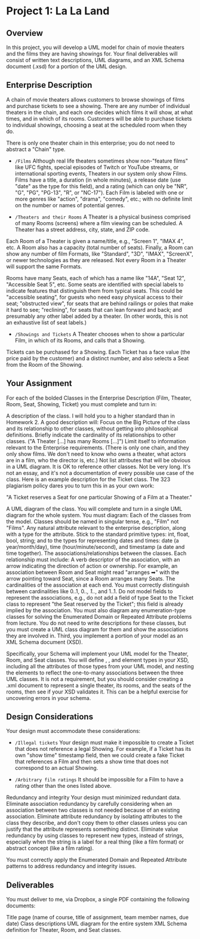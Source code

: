 # Project 1: La La Land

## Overview
In this project, you will develop a UML model for chain of movie theaters and the films they are having showings for. Your final deliverables will consist of written text descriptions, UML diagrams, and an XML Schema document (.xsd) for a portion of the UML design.

## Enterprise Description
A chain of movie theaters allows customers to browse showings of films and purchase tickets to see a showing. There are any number of individual theaters in the chain, and each one decides which films it will show, at what times, and in which of its rooms. Customers will be able to purchase tickets to individual showings, choosing a seat at the scheduled room when they do.

There is only one theater chain in this enterprise; you do not need to abstract a "Chain" type.

- `/Films`
Although real life theaters sometimes show non-"feature films" like UFC fights, special episodes of Twitch or YouTube streams, or international sporting events, Theaters in our system only show Films. Films have a title, a duration (in whole minutes), a release date (use "date" as the type for this field), and a rating (which can only be "NR", "G", "PG", "PG-13", "R", or "NC-17"). Each Film is labeled with one or more genres like "action", "drama", "comedy", etc.; with no definite limit on the number or names of potential genres.

- `/Theaters and their Rooms`
A Theater is a physical business comprised of many Rooms (screens) where a film viewing can be scheduled. A Theater has a street address, city, state, and ZIP code.

Each Room of a Theater is given a name/title, e.g., "Screen 1", "IMAX 4", etc. A Room also has a capacity (total number of seats). Finally, a Room can show any number of film Formats, like "Standard", "3D", "IMAX", "ScreenX", or newer technologies as they are released.  Not every Room in a Theater will support the same Formats.

Rooms have many Seats, each of which has a name like "14A", "Seat 12", "Accessible Seat 5", etc. Some seats are identified with special labels to indicate features that distinguish them from typical seats. This could be "accessible seating", for guests who need easy physical access to their seat; "obstructed view", for seats that are behind railings or poles that make it hard to see; "reclining", for seats that can lean forward and back; and presumably any other label added by a theater. (In other words, this is not an exhaustive list of seat labels.)

- `/Showings and Tickets`
A Theater chooses when to show a particular Film, in which of its Rooms, and calls that a Showing. 

Tickets can be purchased for a Showing. Each Ticket has a face value (the price paid by the customer) and a distinct number, and also selects a Seat from the Room of the Showing.

## Your Assignment
For each of the bolded Classes in the Enterprise Description (Film, Theater, Room, Seat, Showing, Ticket) you must complete and turn in:

A description of the class. I will hold you to a higher standard than in Homework 2. A good description will:
Focus on the Big Picture of the class and its relationship to other classes, without getting into philosophical definitions. 
Briefly indicate the cardinality of its relationships to other classes. ("A Theater [...] has many Rooms [...]")
Limit itself to information relevant to the Enterprise requirements. (There is only one chain, and they only show films. We don't need to know who owns a theater, what actors are in a film, who the director is, etc.)
Not list attributes that will be obvious in a UML diagram. It is OK to reference other classes.
Not be very long. It's not an essay, and it's not a documentation of every possible use case of the class.
Here is an example description for the Ticket class. The 323 plagiarism policy dares you to turn this in as your own work:

"A Ticket reserves a Seat for one particular Showing of a Film at a Theater."

A UML diagram of the class. You will complete and turn in a single UML diagram for the whole system. You must diagram:
Each of the classes from the model. Classes should be named in singular tense, e.g., "Film" not "Films".
Any natural attribute relevant to the enterprise description, along with a type for the attribute. Stick to the standard primitive types: int, float, bool, string; and to the types for representing dates and times: date (a year/month/day), time (hour/minute/second), and timestamp (a date and time together).
The associations/relationships between the classes. Each relationship must include:
A verb descriptor of the association, with an arrow indicating the direction of action or ownership. For example, an association between Room and Seat might read "arranges ➡" with the arrow pointing toward Seat, since a Room arranges many Seats.
The cardinalities of the association at each end. You must correctly distinguish between cardinalities like 0..1, 0..*, 1..*, and 1..1. 
Do not model fields to represent the associations, e.g., do not add a field of type Seat to the Ticket class to represent "the Seat reserved by the Ticket"; this field is already implied by the association.
You must also diagram any enumeration-type classes for solving the Enumerated Domain or Repeated Attribute problems from lecture. You do not need to write descriptions for these classes, but you must create a UML class diagram for them and show the associations they are involved in.
Third, you implement a portion of your model as an XML Schema document (XSD).

Specifically, your Schema will implement your UML model for the Theater, Room, and Seat classes.
You will define <theater>, <room>, and <seat> element types in your XSD, including all the attributes of those types from your UML model, and nesting the elements to reflect the one-to-many associations between the three UML classes.
It is not a requirement, but you should consider creating a .xml document to represent a single theater, its rooms, and the seats of the rooms, then see if your XSD validates it. This can be a helpful exercise for uncovering errors in your schema.

## Design Considerations
Your design must accommodate these considerations:

- `/Illegal tickets`
Your design must make it impossible to create a Ticket that does not reference a legal Showing. For example, if a Ticket has its own "show time" timestamp field, then we could create a fake Ticket that references a Film and then sets a show time that does not correspond to an actual Showing. 

- `/Arbitrary film ratings`
It should be impossible for a Film to have a rating other than the ones listed above.

Redundancy and integrity
Your design must minimized redundant data. Eliminate association redundancy by carefully considering when an association between two classes is not needed because of an existing association. Eliminate attribute redundancy by isolating attributes to the class they describe, and don't copy them to other classes unless you can justify that the attribute represents something distinct. Eliminate value redundancy by using classes to represent new types, instead of strings, especially when the string is a label for a real thing (like a film format) or abstract concept (like a film rating).

You must correctly apply the Enumerated Domain and Repeated Attribute patterns to address redundancy and integrity issues. 

## Deliverables
You must deliver to me, via Dropbox, a single PDF containing the following documents:

Title page (name of course, title of assignment, team member names, due date)
Class descriptions
UML diagram for the entire system
XML Schema definition for Theater, Room, and Seat classes.

